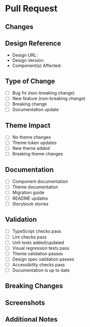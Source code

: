 # Pull Request

## Changes

<!-- Describe your changes in detail -->

## Design Reference

<!-- Link to Figma/design documents -->

- Design URL:
- Design Version:
- Component(s) Affected:

## Type of Change

<!-- What type of change does your code introduce? -->

- [ ] Bug fix (non-breaking change)
- [ ] New feature (non-breaking change)
- [ ] Breaking change
- [ ] Documentation update

## Theme Impact

<!-- How does this affect theming? -->

- [ ] No theme changes
- [ ] Theme token updates
- [ ] New theme added
- [ ] Breaking theme changes

## Documentation

<!-- What documentation has been updated? -->

- [ ] Component documentation
- [ ] Theme documentation
- [ ] Migration guide
- [ ] README updates
- [ ] Storybook stories

## Validation

<!-- Confirm these have been completed -->

- [ ] TypeScript checks pass
- [ ] Lint checks pass
- [ ] Unit tests added/updated
- [ ] Visual regression tests pass
- [ ] Theme validation passes
- [ ] Design spec validation passes
- [ ] Accessibility checks pass
- [ ] Documentation is up to date

## Breaking Changes

<!-- List any breaking changes and migration steps -->

## Screenshots

<!-- If applicable, add screenshots to help explain your changes -->

## Additional Notes

<!-- Any other context about the PR that reviewers should know -->
